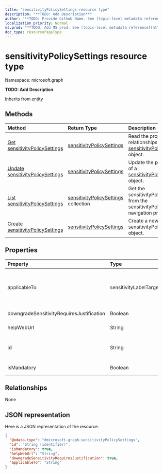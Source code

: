 ```yaml
---
title: "sensitivityPolicySettings resource type"
description: "**TODO: Add Description**"
author: "**TODO: Provide Github Name. See [topic-level metadata reference](https://msgo.azurewebsites.net/add/document/guidelines/metadata.html#topic-level-metadata)**"
localization_priority: Normal
ms.prod: "**TODO: Add MS prod. See [topic-level metadata reference](https://msgo.azurewebsites.net/add/document/guidelines/metadata.html#topic-level-metadata)**"
doc_type: resourcePageType
---
```


# sensitivityPolicySettings resource type


Namespace: microsoft.graph

**TODO: Add Description**


Inherits from [entity](../resources/entity.md)

## Methods
|Method|Return Type|Description|
|:---|:---|:---|
|[Get sensitivityPolicySettings](../api/sensitivitypolicysettings-get.md)|[sensitivityPolicySettings](../resources/sensitivitypolicysettings.md)|Read the properties and relationships of a [sensitivityPolicySettings](../resources/sensitivitypolicysettings.md) object.|
|[Update sensitivityPolicySettings](../api/sensitivitypolicysettings-update.md)|[sensitivityPolicySettings](../resources/sensitivitypolicysettings.md)|Update the properties of a [sensitivityPolicySettings](../resources/sensitivitypolicysettings.md) object.|
|[List sensitivityPolicySettings](../api/informationprotection-list-sensitivitypolicysettings.md)|[sensitivityPolicySettings](../resources/sensitivitypolicysettings.md) collection|Get the sensitivityPolicySettings from the sensitivityPolicySettings navigation property.|
|[Create sensitivityPolicySettings](../api/informationprotection-post-sensitivitypolicysettings.md)|[sensitivityPolicySettings](../resources/sensitivitypolicysettings.md)|Create a new sensitivityPolicySettings object.|

## Properties
|Property|Type|Description|
|:---|:---|:---|
|applicableTo|sensitivityLabelTarget|**TODO: Add Description**. Possible values are: `email`, `site`, `unifiedGroup`, `unknownFutureValue`.|
|downgradeSensitivityRequiresJustification|Boolean|**TODO: Add Description**|
|helpWebUrl|String|**TODO: Add Description**|
|id|String|**TODO: Add Description** Inherited from [entity](../resources/entity.md)|
|isMandatory|Boolean|**TODO: Add Description**|

## Relationships
None

## JSON representation
Here is a JSON representation of the resource.
<!-- {
  "blockType": "resource",
  "keyProperty": "id",
  "@odata.type": "microsoft.graph.sensitivityPolicySettings",
  "baseType": "microsoft.graph.entity",
  "openType": false
}
-->
``` json
{
  "@odata.type": "#microsoft.graph.sensitivityPolicySettings",
  "id": "String (identifier)",
  "isMandatory": true,
  "helpWebUrl": "String",
  "downgradeSensitivityRequiresJustification": true,
  "applicableTo": "String"
}
```

